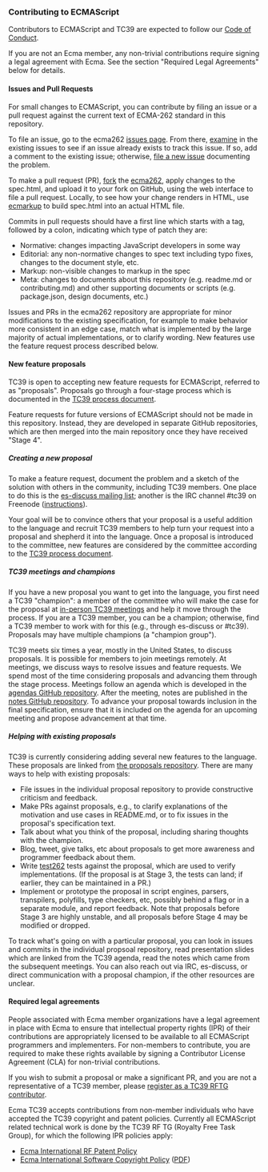 ### Contributing to ECMAScript
Contributors to ECMAScript and TC39 are expected to follow our [Code of Conduct](https://tc39.github.io/code-of-conduct/).

If you are not an Ecma member, any non-trivial contributions require signing a legal agreement with Ecma. See the section "Required Legal Agreements" below for details.

#### Issues and Pull Requests
For small changes to ECMAScript, you can contribute by filing an issue or a pull request against the current text of ECMA-262 standard in this repository.

To file an issue, go to the ecma262 [issues page](https://github.com/tc39/ecma262/issues). From there, [examine](https://guides.github.com/features/issues/) in the existing issues to see if an issue already exists to track this issue. If so, add a comment to the existing issue; otherwise, [file a new issue](https://help.github.com/articles/creating-an-issue/) documenting the problem.

To make a pull request (PR), [fork](https://help.github.com/articles/fork-a-repo/) the [ecma262](https://github.com/tc39/ecma262), apply changes to the spec.html, and upload it to your fork on GitHub, using the web interface to file a pull request. Locally, to see how your change renders in HTML, use [ecmarkup](https://github.com/bterlson/ecmarkup) to build spec.html into an actual HTML file.

Commits in pull requests should have a first line which starts with a tag, followed by a colon, indicating which type of patch they are:
  * Normative: changes impacting JavaScript developers in some way
  * Editorial: any non-normative changes to spec text including typo fixes, changes to the document style, etc.
  * Markup: non-visible changes to markup in the spec
  * Meta: changes to documents about this repository (e.g. readme.md or contributing.md) and other supporting documents or scripts (e.g. package.json, design documents, etc.)

Issues and PRs in the ecma262 repository are appropriate for minor modifications to the existing specification, for example to make behavior more consistent in an edge case, match what is implemented by the large majority of actual implementations, or to clarify wording. New features use the feature request process described below.

#### New feature proposals
TC39 is open to accepting new feature requests for ECMAScript, referred to as "proposals". Proposals go through a four-stage process which is documented in the [TC39 process document](https://tc39.github.io/process-document/).

Feature requests for future versions of ECMAScript should not be made in this repository. Instead, they are developed in separate GitHub repositories, which are then merged into the main repository once they have received "Stage 4".

##### Creating a new proposal
To make a feature request, document the problem and a sketch of the solution with others in the community, including TC39 members. One place to do this is the [es-discuss mailing list](https://esdiscuss.org); another is the IRC channel #tc39 on Freenode ([instructions](https://freenode.net/kb/answer/chat)).

Your goal will be to convince others that your proposal is a useful addition to the language and recruit TC39 members to help turn your request into a proposal and shepherd it into the language. Once a proposal is introduced to the committee, new features are considered by the committee according to the [TC39 process document](https://tc39.github.io/process-document/).

##### TC39 meetings and champions
If you have a new proposal you want to get into the language, you first need a TC39 "champion": a member of the committee who will make the case for the proposal at [in-person TC39 meetings](https://github.com/tc39/agendas/blob/master/2017/11.md#dates-and-locations-of-future-meetings) and help it move through the process. If you are a TC39 member, you can be a champion; otherwise, find a TC39 member to work with for this (e.g., through es-discuss or #tc39). Proposals may have multiple champions (a "champion group").

TC39 meets six times a year, mostly in the United States, to discuss proposals. It is possible for members to join meetings remotely. At meetings, we discuss ways to resolve issues and feature requests. We spend most of the time considering proposals and advancing them through the stage process. Meetings follow an agenda which is developed in the [agendas GitHub repository](https://github.com/tc39/agendas/). After the meeting, notes are published in the [notes GitHub repository](https://github.com/tc39/tc39-notes/). To advance your proposal towards inclusion in the final specification, ensure that it is included on the agenda for an upcoming meeting and propose advancement at that time.

##### Helping with existing proposals
TC39 is currently considering adding several new features to the language. These proposals are linked from [the proposals repository](https://github.com/tc39/proposals). There are many ways to help with existing proposals:
  * File issues in the individual proposal repository to provide constructive criticism and feedback.
  * Make PRs against proposals, e.g., to clarify explanations of the motivation and use cases in README.md, or to fix issues in the proposal's specification text.
  * Talk about what you think of the proposal, including sharing thoughts with the champion.
  * Blog, tweet, give talks, etc about proposals to get more awareness and programmer feedback about them.
  * Write [test262](https://github.com/tc39/test262) tests against the proposal, which are used to verify implementations. (If the proposal is at Stage 3, the tests can land; if earlier, they can be maintained in a PR.)
  * Implement or prototype the proposal in script engines, parsers, transpilers, polyfills, type checkers, etc, possibly behind a flag or in a separate module, and report feedback. Note that proposals before Stage 3 are highly unstable, and all proposals before Stage 4 may be modified or dropped.

To track what's going on with a particular proposal, you can look in issues and commits in the individual propsoal repository, read presentation slides which are linked from the TC39 agenda, read the notes which came from the subsequent meetings. You can also reach out via IRC, es-discuss, or direct communication with a proposal champion, if the other resources are unclear.

#### Required legal agreements
People associated with Ecma member organizations have a legal agreement in place with Ecma to ensure that intellectual property rights (IPR) of their contributions are appropriately licensed to be available to all ECMAScript programmers and implementers. For non-members to contribute, you are required to make these rights available by signing a Contributor License Agreement (CLA) for non-trivial contributions.

If you wish to submit a proposal or make a significant PR, and you are not a representative of a TC39 member, please [register as a TC39 RFTG contributor](https://tc39.github.io/agreements/contributor/).

Ecma TC39 accepts contributions from non-member individuals who have accepted the TC39 copyright and patent policies. Currently all ECMAScript related technical work is done by the TC39 RF TG (Royalty Free Task Group), for which the following IPR policies apply:

  * [Ecma International RF Patent Policy](https://ecma-international.org/memento/Policies/Ecma_Royalty-Free_Patent_Policy_Extension_Option.htm)
  * [Ecma International Software Copyright Policy](https://ecma-international.org/memento/Policies/Ecma_Policy_on_Submission_Inclusion_and_Licensing_of_Software.htm) ([PDF](https://ecma-international.org/memento/Policies/Ecma_Policy_on_Submission_Inclusion_and_Licensing_of_Software.pdf))
